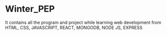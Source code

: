 # Winter_PEP
It contains all the program and project while learning web development from HTML, CSS, JAVASCRIPT, REACT, MONGODB, NODE JS, EXPRESS

